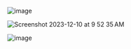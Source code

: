 ![image](https://github.com/Arturhackfox/swiftUI-all-elements/assets/109434166/fd12628e-29ed-446e-a751-f5687f3af026)


![Screenshot 2023-12-10 at 9 52 35 AM](https://github.com/Arturhackfox/swiftUI-all-elements/assets/109434166/bf787f3b-77ca-496f-9225-38bf624fc294)

![image](https://github.com/Arturhackfox/swiftUI-all-elements/assets/109434166/403bdcc6-f38f-45cd-9b4e-9c94d6f206f4)
